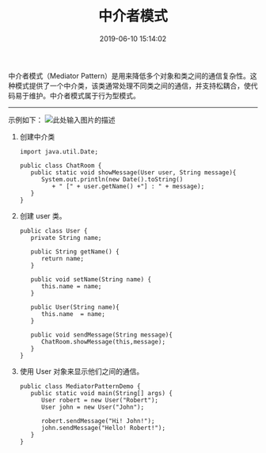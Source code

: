 ﻿---
layout: post
title:  "中介者模式"
date:   2019-06-10 15:14:02
categories: 
   - 设计模式
tags:
   - 设计模式
---

中介者模式（Mediator Pattern）是用来降低多个对象和类之间的通信复杂性。这种模式提供了一个中介类，该类通常处理不同类之间的通信，并支持松耦合，使代码易于维护。中介者模式属于行为型模式。


----------
示例如下：
![此处输入图片的描述][1]

1. 创建中介类

    ```
    import java.util.Date;
 
    public class ChatRoom {
       public static void showMessage(User user, String message){
          System.out.println(new Date().toString()
             + " [" + user.getName() +"] : " + message);
       }
    }
    ```
2. 创建 user 类。

    ```
    public class User {
       private String name;
     
       public String getName() {
          return name;
       }
     
       public void setName(String name) {
          this.name = name;
       }
     
       public User(String name){
          this.name  = name;
       }
     
       public void sendMessage(String message){
          ChatRoom.showMessage(this,message);
       }
    }
    ```
3. 使用 User 对象来显示他们之间的通信。

    ```
    public class MediatorPatternDemo {
       public static void main(String[] args) {
          User robert = new User("Robert");
          User john = new User("John");
     
          robert.sendMessage("Hi! John!");
          john.sendMessage("Hello! Robert!");
       }
    }
    ```
  [1]: https://www.runoob.com/wp-content/uploads/2014/08/mediator_pattern_uml_diagram.jpg